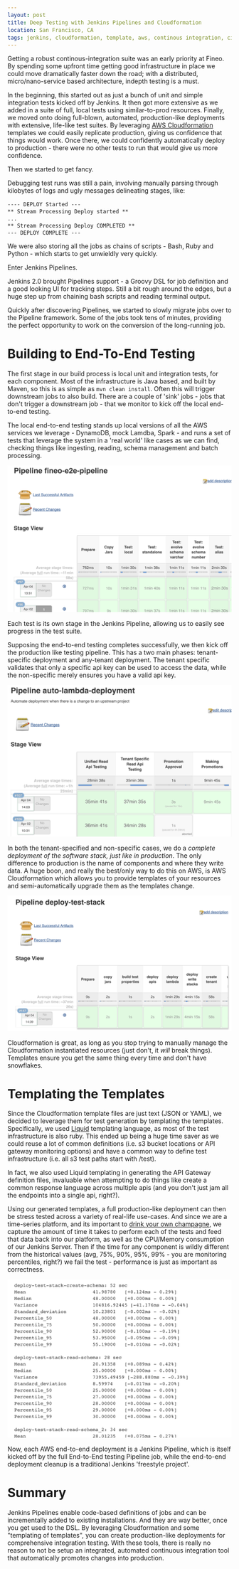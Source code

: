 ```yaml
---
layout: post
title: Deep Testing with Jenkins Pipelines and Cloudformation
location: San Francisco, CA
tags: jenkins, cloudformation, template, aws, continous integration, ci, lambda, pipelines
---
```


Getting a robust continous-integration suite was an early priority at Fineo. By spending some upfront time getting good infrastructure in place we could move dramatically faster down the road; with a distributed, micro/nano-service based architecture, indepth testing is a must.

In the beginning, this started out as just a bunch of unit and simple integration tests kicked off by Jenkins. It then got more extensive as we added in a suite of full, local tests using similar-to-prod resources. Finally, we moved onto doing full-blown, automated, production-like deployments with extensive, life-like test suites. By leveraging [AWS Cloudformation] templates we could easily replicate production, giving us confidence that things would work. Once there, we could confidently automatically deploy to production - there were no other tests to run that would give us more confidence.

Then we started to get fancy.

Debugging test runs was still a pain, involving manually parsing through kilobytes of logs and ugly messages delineating stages, like:

```
---- DEPLOY Started ---
** Stream Processing Deploy started **
...
** Stream Processing Deploy COMPLETED **
--- DEPLOY COMPLETE ---
```

We were also storing all the jobs as chains of scripts - Bash, Ruby and Python - which starts to get unwieldly very quickly.

Enter Jenkins Pipelines.

Jenkins 2.0 brought Pipelines support - a  Groovy DSL for job definition and a good looking UI for tracking steps. Still a bit rough around the edges, but a huge step up from chaining bash scripts and reading terminal output.

Quickly after discovering Pipelines, we started to slowly migrate jobs over to the Pipeline framework. Some of the jobs took tens of minutes, providing the perfect opportunity to work on the conversion of the long-running job.

# Building to End-To-End Testing

The first stage in our build process is local unit and integration tests, for each component. Most of the infrastructure is Java based, and built by Maven, so this is as simple as `mvn clean install`. Often this will trigger downstream jobs to also build. There are a couple of 'sink' jobs - jobs that don't trigger a downstream job - that we monitor to kick off the local end-to-end testing.

The local end-to-end testing stands up local versions of all the AWS services we leverage - DynamoDB, mock Lamdba, Spark - and runs a set of tests that leverage the system in a 'real world' like cases as we can find, checking things like ingesting, reading, schema management and batch processing.

<img src="/images/posts/cf-jenkins-pipelines/local-e2e.png">

Each test is its own stage in the Jenkins Pipeline, allowing us to easily see progress in the test suite.

Supposing the end-to-end testing completes successfully, we then kick off the production like testing pipeline. This has a two main phases: tenant-specific deployment and any-tenant deployment. The tenant specific validates that only a specific api key can be used to access the data, while the non-specific merely ensures you have a valid api key.

<img src="/images/posts/cf-jenkins-pipelines/auto-deployment.png">

In both the tenant-specified and non-specific cases, we do a _complete deployment of the software stack, just like in production_. The only difference to production is the name of components and where they write data. A huge boon, and really the best/only way to do this on AWS, is AWS Cloudformation which allows you to provide templates of your resources and semi-automatically upgrade them as the templates change.

<img src="/images/posts/cf-jenkins-pipelines/full-stack-test.png">

Cloudformation is great, as long as you stop trying to manually manage the Cloudformation instantiated resources (just don't, it _will_ break things). Templates ensure you get the same thing every time and don't have snowflakes.

# Templating the Templates

Since the Cloudformation template files are just text (JSON or YAML), we decided to leverage them for test generation by templating the templates. Specifically, we used [Liquid] templating language, as most of the test infrastructure is also ruby. This ended up being a huge time saver as we could reuse a lot of common definitions (i.e. s3 bucket locations or API gateway monitoring options) and have a common way to define test infrastructure (i.e. all s3 test paths start with /test).

In fact, we also used Liquid templating in generating the API Gateway definition files, invaluable when attempting to do things like create a common response language across multiple apis (and you don't just jam all the endpoints into a single api, right?).

Using our generated templates, a full production-like deployment can then be stress tested across a variety of real-life use-cases. And since we are a time-series platform, and its important to [drink your own champagne](https://en.wikipedia.org/wiki/Eating_your_own_dog_food), we capture the amount of time it takes to perform each of the tests and feed that data back into our platform, as well as the CPU/Memory consumption of our Jenkins Server. Then if the time for any component is wildly different from the historical values (avg, 75%, 90%, 95%, 99% - you are monitoring percentiles, right?) we fail the test - performance is just as important as correctness.

<img src="/images/posts/cf-jenkins-pipelines/percentiles.png">

Now, each AWS end-to-end deployment is a Jenkins Pipeline, which is itself kicked off by the full End-to-End testing Pipeline job, while the end-to-end deployment cleanup is a traditional Jenkins 'freestyle project'.

# Summary

Jenkins Pipelines enable code-based definitions of jobs and can be incrementally added to existing installations. And they are way better, once you get used to the DSL. By leveraging Cloudformation and some "templating of templates", you can create production-like deployments for comprehensive integration testing. With these tools, there is really no reason to not be setup an integrated, automated continuous integration tool that automatically promotes changes into production.

[AWS Cloudformation]: https://aws.amazon.com/cloudformation/
[Liquid]: https://shopify.github.io/liquid/